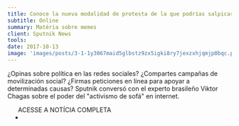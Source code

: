 ```yaml
---
title: Conoce la nueva modalidad de protesta de la que podrías salpicarte
subtitle: Online
summary: Matéria sobre memes
client: Sputnik News
tools: 
date: 2017-10-13
image: 'images/posts/3-1-1y3067maid5glbstz9zx5igki8ry7jexzxhjqmjp0bqc.png'
---
```


¿Opinas sobre política en las redes sociales? ¿Compartes campañas de movilización social? ¿Firmas peticiones en línea para apoyar a determinadas causas? Sputnik conversó con el experto brasileño Viktor Chagas sobre el poder del "activismo de sofá" en internet.

<div class="post__share"><ul class="share__list list-reset">ACESSE A NOTÍCIA COMPLETA<li class="share__item" style="margin-left: 10px"><a class="share__link share__facebook" style="background: #fa5657" href="https://mundo.sputniknews.com/sociedad/201710131073164963-protesta-activismo-virtual/" 
onclick=window.open(this.href, 'pop-up', 'left=20,top=20,width=500,height=500,toolbar=1,resizable=0'); return false;" title="Link" rel="nofollow"><i class="fa-solid fa-link"></i></a></li></ul></div>
<!-- <div class="gallery-box"><div class="gallery"><img src="/clipping/images/example-1.jpg" loading="lazy" alt="Project"><img src="/clipping/images/example-2.jpg" loading="lazy" alt="Project"></div><em>Gallery / <a href="https://www.freepik.com/" target="_blank">Freepic</a></em></div> -->